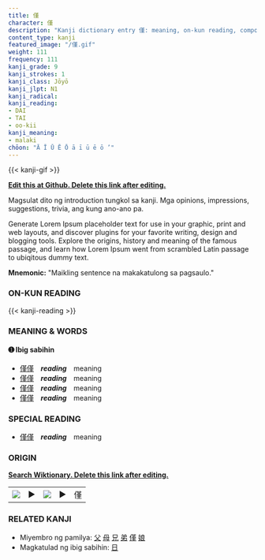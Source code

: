```yaml
---
title: 僅
character: 僅
description: "Kanji dictionary entry 僅: meaning, on-kun reading, compounds, origin, related kanji"
content_type: kanji
featured_image: "/僅.gif"
weight: 111
frequency: 111
kanji_grade: 9
kanji_strokes: 1
kanji_class: Jōyō
kanji_jlpt: N1
kanji_radical: 
kanji_reading: 
- DAI
- TAI
- oo-kii
kanji_meaning:
- malaki
chōon: "Ā Ī Ū Ē Ō ā ī ū ē ō ’"
---
```

[//]: # (Don't edit the line below. Kanji animated GIF code is automatically generated.)
{{< kanji-gif >}}

[//]: # (Edit below this line.)

**[Edit this at Github. Delete this link after editing.](https://github.com/tim0g/tim/tree/main/content/kanji/僅/index.md)**

Magsulat dito ng introduction tungkol sa kanji. Mga opinions, impressions, suggestions, trivia, ang kung ano-ano pa.

Generate Lorem Ipsum placeholder text for use in your graphic, print and web layouts, and discover plugins for your favorite writing, design and blogging tools. Explore the origins, history and meaning of the famous passage, and learn how Lorem Ipsum went from scrambled Latin passage to ubiqitous dummy text.
 
**Mnemonic:** "Maikling sentence na makakatulong sa pagsaulo."

### ON-KUN READING

[//]: # (Don't edit the line below. ON-KUN READING code is automatically generated.)
{{< kanji-reading >}}

### MEANING & WORDS

#### ➊ **Ibig sabihin**
  - [僅](../僅)[僅](../僅)　***reading***　meaning
  - [僅](../僅)[僅](../僅)　***reading***　meaning
  - [僅](../僅)[僅](../僅)　***reading***　meaning
  - [僅](../僅)[僅](../僅)　***reading***　meaning

### SPECIAL READING
  - [僅](../僅)[僅](../僅)　***reading***　meaning

### ORIGIN

**[Search Wiktionary. Delete this link after editing.](https://wiktionary.org/wiki/僅)**
<table class="kanji-table"><tr><td>
<img src="60px-僅-bronze.svg.png">
</td><td>▶</td><td>
<img src="60px-僅-oracle.svg.png">
</td><td>▶</td>
<td class="kanji-origin">僅</td>
</tr></table>

### RELATED KANJI
- Miyembro ng pamilya: [父](../父) [母](../母) [兄](../兄) [弟](../弟) [僅](../僅) [娘](../娘)
- Magkatulad ng ibig sabihin: [日](../日)
